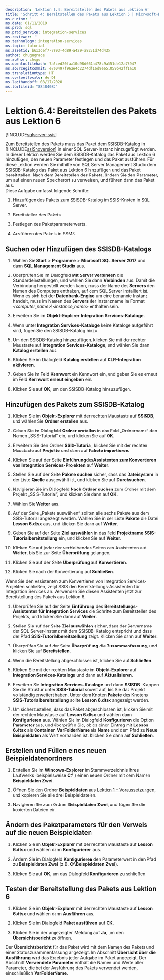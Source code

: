 ```yaml
---
description: 'Lektion 6.4: Bereitstellen des Pakets aus Lektion 6'
title: 'Schritt 4: Bereitstellen des Pakets aus Lektion 6 | Microsoft-Dokumentation'
ms.custom: ''
ms.date: 01/11/2019
ms.prod: sql
ms.prod_service: integration-services
ms.reviewer: ''
ms.technology: integration-services
ms.topic: tutorial
ms.assetid: b613cef7-7993-4d89-a429-a8251d74d435
author: chugugrace
ms.author: chugu
ms.openlocfilehash: 7a5ced20faa10d98d664a478c9a551de12a73947
ms.sourcegitcommit: e700497f962e4c2274df16d9e651059b42ff1a10
ms.translationtype: HT
ms.contentlocale: de-DE
ms.lasthandoff: 08/17/2020
ms.locfileid: "88484087"
---
```

# <a name="lesson-6-4-deploy-the-lesson-6-package"></a>Lektion 6.4: Bereitstellen des Pakets aus Lektion 6

[!INCLUDE[sqlserver-ssis](../includes/applies-to-version/sqlserver-ssis.md)]



Zum Bereitstellen des Pakets muss das Paket dem SSISDB-Katalog in [!INCLUDE[ssISnoversion](../includes/ssisnoversion-md.md)] in einer SQL Server-Instanz hinzugefügt werden. In dieser Lektion werden Sie dem SSISDB-Katalog das Paket aus Lektion 6 hinzufügen, den neuen Parameter festlegen und das Paket ausführen. Für diese Lektion werden Sie mithilfe von SQL Server Management Studio dem SSISDB-Katalog das Paket aus Lektion 6 hinzufügen und das Paket bereitstellen. Nach dem Bereitstellen des Pakets, ändern Sie den Parameter, um auf einen neuen Speicherort zu verweisen, und führen dann das Paket aus.   
Diese Aufgabe umfasst folgende Schritte:  

1. Hinzufügen des Pakets zum SSISDB-Katalog im SSIS-Knoten in SQL Server.  
  
2. Bereitstellen des Pakets.  
  
3. Festlegen des Paketparameterwerts.  

4. Ausführen des Pakets in SSMS.  
  
## <a name="locate-or-add-the-ssisdb-catalog"></a>Suchen oder Hinzufügen des SSISDB-Katalogs  
  
1.  Wählen Sie **Start** > **Programme** > **Microsoft SQL Server 2017** und dann **SQL Management Studio** aus.  
  
2.  Überprüfen Sie im Dialogfeld **Mit Server verbinden** die Standardeinstellungen, und wählen Sie dann **Verbinden** aus. Damit die Verbindung hergestellt werden kann, muss der Name des **Servers** den Namen des Computers enthalten, auf dem SQL Server installiert ist. Wenn es sich bei der **Datenbank-Engine** um eine benannte Instanz handelt, muss im Namen des **Servers** der Instanzname im Format *\<computer_name>\\\<instance_name>* enthalten sein. 
  
3.  Erweitern Sie im **Objekt-Explorer** **Integration Services-Kataloge**.  
  
4.  Wenn unter **Integration Services-Kataloge** keine Kataloge aufgeführt sind, fügen Sie den SSISDB-Katalog hinzu.  
  
5.  Um den SSISDB-Katalog hinzuzufügen, klicken Sie mit der rechten Maustaste auf **Integration Services-Kataloge**, und wählen Sie dann **Katalog erstellen** aus.  
  
6.  Klicken Sie im Dialogfeld **Katalog erstellen** auf **CLR-Integration aktivieren**.  
  
7.  Geben Sie im Feld **Kennwort** ein Kennwort ein, und geben Sie es erneut im Feld **Kennwort erneut eingeben** ein. 
  
8.  Klicken Sie auf **OK**, um den SSISDB-Katalog hinzuzufügen.  
  
## <a name="add-the-package-to-the-ssisdb-catalog"></a>Hinzufügen des Pakets zum SSISDB-Katalog  
  
1.  Klicken Sie im **Objekt-Explorer** mit der rechten Maustaste auf **SSISDB**, und wählen Sie **Ordner erstellen** aus.  
  
2.  Geben Sie im Dialogfeld **Ordner erstellen** in das Feld „Ordnername“ den Namen „SSIS-Tutorial“ ein, und klicken Sie auf **OK**.  
  
3.  Erweitern Sie den Ordner **SSIS-Tutorial**, klicken Sie mit der rechten Maustaste auf **Projekte** und dann auf **Pakete importieren**.  
  
4.  Klicken Sie auf der Seite **Einführung**des**Assistenten zum Konvertieren von Integration Services-Projekten** auf **Weiter**.  
  
5.  Stellen Sie auf der Seite **Pakete suchen** sicher, dass das **Dateisystem** in der Liste **Quelle** ausgewählt ist, und klicken Sie auf **Durchsuchen**.  
  
6.  Navigieren Sie im Dialogfeld **Nach Ordner suchen** zum Ordner mit dem Projekt „SSIS-Tutorial“, und klicken Sie dann auf **OK**.  
  
7.  Wählen Sie **Weiter** aus.  
  
8.  Auf der Seite „Pakete auswählen“ sollten alle sechs Pakete aus dem SSIS-Tutorial angezeigt werden. Wählen Sie in der Liste **Pakete** die Datei **Lesson 6.dtsx** aus, und klicken Sie dann auf **Weiter**.  
  
9. Geben Sie auf der Seite **Ziel auswählen** in das Feld **Projektname** **SSIS-Tutorialbereitstellung** ein, und klicken Sie auf **Weiter**.

10. Klicken Sie auf jeder der verbleibenden Seiten des Assistenten auf **Weiter**, bis Sie zur Seite **Überprüfung** gelangen.  
  
11. Klicken Sie auf der Seite **Überprüfung** auf **Konvertieren**.  
  
12. Klicken Sie nach der Konvertierung auf **Schließen**.  
  
Wenn Sie den Assistenten zum Konvertieren von Integration Services-Projekten schließen, zeigt SSIS den Bereitstellungs-Assistenten für Integration Services an. Verwenden Sie diesen Assistenten jetzt zur Bereitstellung des Pakets aus Lektion 6.  
  
1.  Überprüfen Sie auf der Seite **Einführung** des **Bereitstellungs-Assistenten für Integration Services** die Schritte zum Bereitstellen des Projekts, und klicken Sie dann auf **Weiter**.  
  
2.  Stellen Sie auf der Seite **Ziel auswählen** sicher, dass der Servername der SQL Server-Instanz mit dem SSISDB-Katalog entspricht und dass der Pfad **SSIS-Tutorialbereitstellung** zeigt. Klicken Sie dann auf **Weiter**.  
  
3.  Überprüfen Sie auf der Seite **Überprüfung** die **Zusammenfassung**, und klicken Sie auf **Bereitstellen**.  
  
4.  Wenn die Bereitstellung abgeschlossen ist, klicken Sie auf **Schließen**.  
  
5.  Klicken Sie mit der rechten Maustaste im **Objekt-Explorer** auf **Integration Services-Kataloge** und dann auf **Aktualisieren**.  
  
6.  Erweitern Sie **Integration Services-Kataloge** und dann **SSISDB**. Klappen Sie die Struktur unter **SSIS-Tutorial** soweit auf, bis Sie das Projekt vollständig erweitert haben. Unter dem Knoten **Pakete** des Knotens **SSIS-Tutorialbereitstellung** sollte **Lesson 6.dtsx** angezeigt werden.  
  
7.  Um sicherzustellen, dass das Paket abgeschlossen ist, klicken Sie mit der rechten Maustaste auf **Lesson 6.dtsx** und wählen dann **Konfigurieren** aus. Wählen Sie im Dialogfeld **Konfigurieren** die Option **Parameter** aus, und überprüfen Sie, ob es einen Eintrag mit **Lesson 6.dtsx** als **Container**, **VarFolderName** als **Name** und dem Pfad zu **Neue Beispieldaten** als Wert vorhanden ist. Klicken Sie dann auf **Schließen**.  
  
## <a name="create-and-populate-a-new-sample-data-folder"></a>Erstellen und Füllen eines neuen Beispieldatenordners  
  
1.  Erstellen Sie im **Windows-Explorer** im Stammverzeichnis Ihres Laufwerks (beispielsweise **C:\\** ) einen neuen Ordner mit dem Namen **Beispieldaten Zwei**.  
  
2.  Öffnen Sie den Ordner **Beispieldaten** aus [Lektion 1 – Voraussetzungen](../integration-services/lesson-1-create-a-project-and-basic-package-with-ssis.md#prerequisites), und kopieren Sie alle drei Beispieldateien.  
  
3.  Navigieren Sie zum Ordner **Beispieldaten Zwei**, und fügen Sie die kopierten Dateien ein.  
  
## <a name="change-the-package-parameter-to-point-to-the-new-sample-data"></a>Ändern des Paketparameters für den Verweis auf die neuen Beispieldaten  
  
1.  Klicken Sie im **Objekt-Explorer** mit der rechten Maustaste auf **Lesson 6.dtsx** und wählen dann **Konfigurieren** aus.  
  
2.  Ändern Sie im Dialogfeld **Konfigurieren** den Parameterwert in den Pfad zu **Beispieldaten Zwei** (z.B. **C:\\Beispieldaten Zwei**).  
  
3.  Klicken Sie auf **OK**, um das Dialogfeld **Konfigurieren** zu schließen.  
  
## <a name="test-the-lesson-6-package-deployment"></a>Testen der Bereitstellung des Pakets aus Lektion 6  
  
1.  Klicken Sie im **Objekt-Explorer** mit der rechten Maustaste auf **Lesson 6.dtsx** und wählen dann **Ausführen** aus.  
  
2.  Klicken Sie im Dialogfeld **Paket ausführen** auf **OK**.  
  
3.  Klicken Sie in der angezeigten Meldung auf **Ja**, um den **Übersichtsbericht** zu öffnen.  
  
Der **Übersichtsbericht** für das Paket wird mit dem Namen des Pakets und einer Statuszusammenfassung angezeigt. Im Abschnitt **Übersicht über die Ausführung** wird das Ergebnis jeder Aufgabe im Paket angezeigt. Der Abschnitt **Verwendete Parameter** enthält die Namen und Werte aller Parameter, die bei der Ausführung des Pakets verwendet werden, einschließlich **VarFolderName**.  
  
